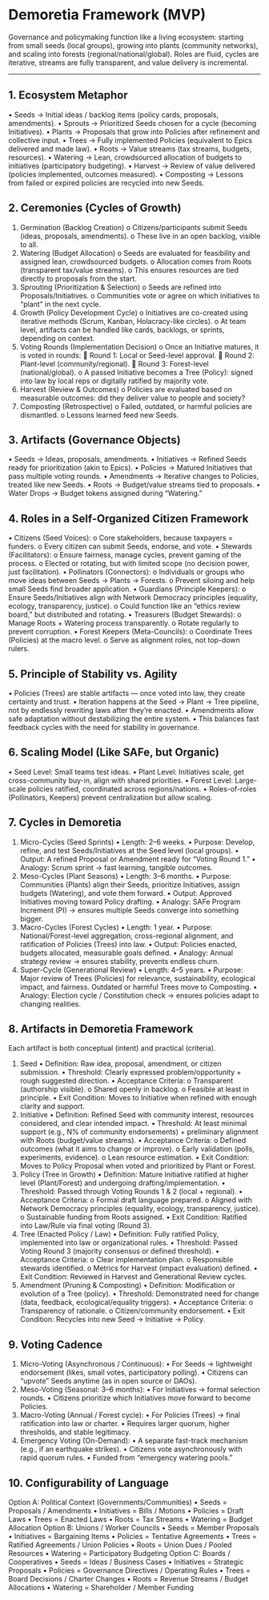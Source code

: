 # Demoretia Framework (MVP)

Governance and policymaking function like a living ecosystem: starting from small seeds (local groups), growing into plants (community networks), and scaling into forests (regional/national/global). Roles are fluid, cycles are iterative, streams are fully transparent, and value delivery is incremental.
________________________________________

## 1. Ecosystem Metaphor
•	Seeds → Initial ideas / backlog items (policy cards, proposals, amendments).
•	Sprouts → Prioritized Seeds chosen for a cycle (becoming Initiatives).
•	Plants → Proposals that grow into Policies after refinement and collective input.
•	Trees → Fully implemented Policies (equivalent to Epics delivered and made law).
•	Roots → Value streams (tax streams, budgets, resources).
•	Watering → Lean, crowdsourced allocation of budgets to initiatives (participatory budgeting).
•	Harvest → Review of value delivered (policies implemented, outcomes measured).
•	Composting → Lessons from failed or expired policies are recycled into new Seeds.

## 2. Ceremonies (Cycles of Growth)
1.	Germination (Backlog Creation)
o	Citizens/participants submit Seeds (ideas, proposals, amendments).
o	These live in an open backlog, visible to all.
2.	Watering (Budget Allocation)
o	Seeds are evaluated for feasibility and assigned lean, crowdsourced budgets.
o	Allocation comes from Roots (transparent tax/value streams).
o	This ensures resources are tied directly to proposals from the start.
3.	Sprouting (Prioritization & Selection)
o	Seeds are refined into Proposals/Initiatives.
o	Communities vote or agree on which initiatives to “plant” in the next cycle.
4.	Growth (Policy Development Cycle)
o	Initiatives are co-created using iterative methods (Scrum, Kanban, Holacracy-like circles).
o	At team level, artifacts can be handled like cards, backlogs, or sprints, depending on context.
5.	Voting Rounds (Implementation Decision)
o	Once an Initiative matures, it is voted in rounds:
	Round 1: Local or Seed-level approval.
	Round 2: Plant-level (community/regional).
	Round 3: Forest-level (national/global).
o	A passed Initiative becomes a Tree (Policy): signed into law by local reps or digitally ratified by majority vote.
6.	Harvest (Review & Outcomes)
o	Policies are evaluated based on measurable outcomes: did they deliver value to people and society?
7.	Composting (Retrospective)
o	Failed, outdated, or harmful policies are dismantled.
o	Lessons learned feed new Seeds.

## 3. Artifacts (Governance Objects)
•	Seeds → Ideas, proposals, amendments.
•	Initiatives → Refined Seeds ready for prioritization (akin to Epics).
•	Policies → Matured Initiatives that pass multiple voting rounds.
•	Amendments → Iterative changes to Policies, treated like new Seeds.
•	Roots → Budget/value streams tied to proposals.
•	Water Drops → Budget tokens assigned during “Watering.”


## 4. Roles in a Self-Organized Citizen Framework
•	Citizens (Seed Voices):
o	Core stakeholders, because taxpayers = funders.
o	Every citizen can submit Seeds, endorse, and vote.
•	Stewards (Facilitators):
o	Ensure fairness, manage cycles, prevent gaming of the process.
o	Elected or rotating, but with limited scope (no decision power, just facilitation).
•	Pollinators (Connectors):
o	Individuals or groups who move ideas between Seeds → Plants → Forests.
o	Prevent siloing and help small Seeds find broader application.
•	Guardians (Principle Keepers):
o	Ensure Seeds/Initiatives align with Network Democracy principles (equality, ecology, transparency, justice).
o	Could function like an “ethics review board,” but distributed and rotating.
•	Treasurers (Budget Stewards):
o	Manage Roots + Watering process transparently.
o	Rotate regularly to prevent corruption.
•	Forest Keepers (Meta-Councils):
o	Coordinate Trees (Policies) at the macro level.
o	Serve as alignment roles, not top-down rulers.

## 5. Principle of Stability vs. Agility
•	Policies (Trees) are stable artifacts — once voted into law, they create certainty and trust.
•	Iteration happens at the Seed → Plant → Tree pipeline, not by endlessly rewriting laws after they’re enacted.
•	Amendments allow safe adaptation without destabilizing the entire system.
•	This balances fast feedback cycles with the need for stability in governance.


## 6. Scaling Model (Like SAFe, but Organic)
•	Seed Level: Small teams test ideas.
•	Plant Level: Initiatives scale, get cross-community buy-in, align with shared priorities.
•	Forest Level: Large-scale policies ratified, coordinated across regions/nations.
•	Roles-of-roles (Pollinators, Keepers) prevent centralization but allow scaling.


## 7. Cycles in Demoretia
1. Micro-Cycles (Seed Sprints)
•	Length: 2–6 weeks.
•	Purpose: Develop, refine, and test Seeds/Initiatives at the Seed level (local groups).
•	Output: A refined Proposal or Amendment ready for “Voting Round 1.”
•	Analogy: Scrum sprint → fast learning, tangible outcomes.
2. Meso-Cycles (Plant Seasons)
•	Length: 3–6 months.
•	Purpose: Communities (Plants) align their Seeds, prioritize Initiatives, assign budgets (Watering), and vote them forward.
•	Output: Approved Initiatives moving toward Policy drafting.
•	Analogy: SAFe Program Increment (PI) → ensures multiple Seeds converge into something bigger.
3. Macro-Cycles (Forest Cycles)
•	Length: 1 year.
•	Purpose: National/Forest-level aggregation, cross-regional alignment, and ratification of Policies (Trees) into law.
•	Output: Policies enacted, budgets allocated, measurable goals defined.
•	Analogy: Annual strategy review → ensures stability, prevents endless churn.
4. Super-Cycle (Generational Review)
•	Length: 4–5 years.
•	Purpose: Major review of Trees (Policies) for relevance, sustainability, ecological impact, and fairness. Outdated or harmful Trees move to Composting.
•	Analogy: Election cycle / Constitution check → ensures policies adapt to changing realities.

## 8. Artifacts in Demoretia Framework
Each artifact is both conceptual (intent) and practical (criteria).
1. Seed 
•	Definition: Raw idea, proposal, amendment, or citizen submission.
•	Threshold: Clearly expressed problem/opportunity + rough suggested direction.
•	Acceptance Criteria:
o	Transparent (authorship visible).
o	Shared openly in backlog.
o	Feasible at least in principle.
•	Exit Condition: Moves to Initiative when refined with enough clarity and support.
2. Initiative 
•	Definition: Refined Seed with community interest, resources considered, and clear intended impact.
•	Threshold: At least minimal support (e.g., N% of community endorsements) + preliminary alignment with Roots (budget/value streams).
•	Acceptance Criteria:
o	Defined outcomes (what it aims to change or improve).
o	Early validation (polls, experiments, evidence).
o	Lean resource estimation.
•	Exit Condition: Moves to Policy Proposal when voted and prioritized by Plant or Forest.
3. Policy (Tree in Growth) 
•	Definition: Mature Initiative ratified at higher level (Plant/Forest) and undergoing drafting/implementation.
•	Threshold: Passed through Voting Rounds 1 & 2 (local + regional).
•	Acceptance Criteria:
o	Formal draft language prepared.
o	Aligned with Network Democracy principles (equality, ecology, transparency, justice).
o	Sustainable funding from Roots assigned.
•	Exit Condition: Ratified into Law/Rule via final voting (Round 3).
4. Tree (Enacted Policy / Law) 
•	Definition: Fully ratified Policy, implemented into law or organizational rules.
•	Threshold: Passed Voting Round 3 (majority consensus or defined threshold).
•	Acceptance Criteria:
o	Clear implementation plan.
o	Responsible stewards identified.
o	Metrics for Harvest (impact evaluation) defined.
•	Exit Condition: Reviewed in Harvest and Generational Review cycles.
5. Amendment (Pruning & Composting) 
•	Definition: Modification or evolution of a Tree (policy).
•	Threshold: Demonstrated need for change (data, feedback, ecological/equality triggers).
•	Acceptance Criteria:
o	Transparency of rationale.
o	Citizen/community endorsement.
•	Exit Condition: Recycles into new Seed → Initiative → Policy.

## 9. Voting Cadence
1. Micro-Voting (Asynchronous / Continuous):
•	For Seeds → lightweight endorsement (likes, small votes, participatory polling).
•	Citizens can “upvote” Seeds anytime (as in open source or DAOs).
2. Meso-Voting (Seasonal: 3–6 months):
•	For Initiatives → formal selection rounds.
•	Citizens prioritize which Initiatives move forward to become Policies.
3. Macro-Voting (Annual / Forest cycle):
•	For Policies (Trees) → final ratification into law or charter.
•	Requires larger quorum, higher thresholds, and stable legitimacy.
4. Emergency Voting (On-Demand):
•	A separate fast-track mechanism (e.g., if an earthquake strikes).
•	Citizens vote asynchronously with rapid quorum rules.
•	Funded from “emergency watering pools.”


## 10. Configurability of Language
Option A: Political Context (Governments/Communities)
•	Seeds = Proposals / Amendments
•	Initiatives = Bills / Motions
•	Policies = Draft Laws
•	Trees = Enacted Laws
•	Roots = Tax Streams
•	Watering = Budget Allocation
Option B: Unions / Worker Councils
•	Seeds = Member Proposals
•	Initiatives = Bargaining Items
•	Policies = Tentative Agreements
•	Trees = Ratified Agreements / Union Policies
•	Roots = Union Dues / Pooled Resources
•	Watering = Participatory Budgeting
Option C: Boards / Cooperatives
•	Seeds = Ideas / Business Cases
•	Initiatives = Strategic Proposals
•	Policies = Governance Directives / Operating Rules
•	Trees = Board Decisions / Charter Changes
•	Roots = Revenue Streams / Budget Allocations
•	Watering = Shareholder / Member Funding

